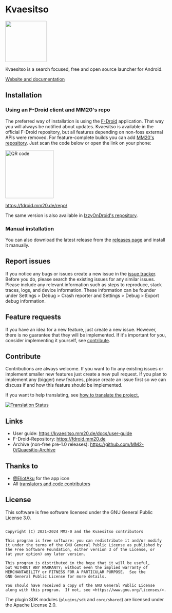 # Kvaesitso

<img src="https://raw.githubusercontent.com/MM2-0/Kvaesitso/main/assets/icons/ic_launcher.png" width="128">

Kvaesitso is a search focused, free and open source launcher for Android.

[Website and documentation](https://kvaesitso.mm20.de)

## Installation

### Using an F-Droid client and MM20's repo

The preferred way of installation is using the [F-Droid](https://f-droid.org) application. That way
you will always be notified about updates. Kvaesitso is available in the official F-Droid
repository, but all features depending on non-foss external APIs were removed.
For feature-complete builds you can add [MM20's repository](https://fdroid.mm20.de). Just scan the code below or open
the link on your phone:

<img src="https://fdroid.mm20.de/repo/index.png" width="150" alt="QR code">

https://fdroid.mm20.de/repo/

The same version is also available in [IzzyOnDroid's repository](https://apt.izzysoft.de/fdroid/index/apk/de.mm20.launcher2.release).

### Manual installation

You can also download the latest release from
the [releases page](https://github.com/MM2-0/Kvaesitso/releases/latest) and install it manually.

## Report issues

If you notice any bugs or issues create a new issue in
the [issue tracker](https://github.com/MM2-0/Kvaesitso/issues). Before you do, please search the
existing issues for any similar issues. Please include any relevant information such as steps to
reproduce, stack traces, logs, and device information. These information can be founder under
Settings > Debug > Crash reporter and Settings > Debug > Export debug information.

## Feature requests

If you have an idea for a new feature, just create a new issue. However, there is no guarantee that
they will be implemented. If it's important for you, consider implementing it yourself,
see [contribute](#contribute).


## Contribute

Contributions are always welcome. If you want to fix any existing issues or implement smaller new
features just create a new pull request. If you plan to implement any (bigger) new features, please
create an issue first so we can discuss if and how this feature should be implemented.

If you want to help translating, see [how to translate the project.](https://kvaesitso.mm20.de/docs/contributor-guide/i18n)

<a href="https://i18n.mm20.de/engage/kvaesitso/">
<img src="https://i18n.mm20.de/widgets/kvaesitso/-/287x66-grey.png" alt ="Translation Status">
</a>

## Links

- User guide: https://kvaesitso.mm20.de/docs/user-guide
- F-Droid-Repository: https://fdroid.mm20.de
- Archive (non-free pre-1.0 releases): https://github.com/MM2-0/Quaesitio-Archive

## Thanks to

- [@EliotAku](https://github.com/EliotAku) for the app icon
- All [translators and code contributors](https://github.com/MM2-0/Kvaesitso/graphs/contributors)

## License

This software is free software licensed under the GNU General Public License 3.0.

```

Copyright (C) 2021–2024 MM2-0 and the Kvaesitso contributors

This program is free software: you can redistribute it and/or modify
it under the terms of the GNU General Public License as published by
the Free Software Foundation, either version 3 of the License, or
(at your option) any later version.

This program is distributed in the hope that it will be useful,
but WITHOUT ANY WARRANTY; without even the implied warranty of
MERCHANTABILITY or FITNESS FOR A PARTICULAR PURPOSE.  See the
GNU General Public License for more details.

You should have received a copy of the GNU General Public License
along with this program.  If not, see <https://www.gnu.org/licenses/>.
```

The plugin SDK modules (`plugins/sdk` and `core/shared`) are licensed under the Apache License 2.0.

